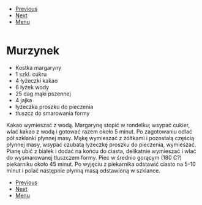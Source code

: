 <!-- Navigation Menu Start -->

- [Previous](Mugcake.md)
- [Next](Napoleonka.md)
- [Menu](README.md)

<div style="margin-bottom: 50px"></div>

<!-- /Navigation Menu Start -->

# Murzynek

- Kostka margaryny 
- 1 szkl. cukru 
- 4 łyżeczki kakao 
- 6 łyżek wody 
- 25 dag mąki pszennej 
- 4 jajka 
- łyżeczka proszku do pieczenia 
- tłuszcz do smarowania formy 
  
Kakao wymieszać z wodą. Margarynę stopić w rondelku; wsypać cukier, wlać kakao z wodą i gotować razem około 5 minut. Po zagotowaniu odlać pół szklanki płynnej masy. Mąkę wymieszać z żółtkami i pozostałą częścią płynnej masy, wsypać czubatą łyżeczkę proszku do pieczenia, wymieszać. Pianę ubić z białek i dodać na końcu do ciasta, delikatnie wymieszać i wlać do wysmarowanej tłuszczem formy. Piec w średnio gorącym (180 C?) piekarniku około 45 minut. Po wyjęciu z piekarnika odstawić ciasto na 5-10 minut i polać następnie płynną masą odstawioną w szklance. 

<!-- Navigation Menu End -->

- [Previous](Mugcake.md)
- [Next](Napoleonka.md)
- [Menu](README.md)

<div style="margin-bottom: 50px"></div>

<!-- /Navigation Menu End -->